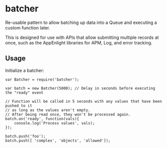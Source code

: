 # batcher
Re-usable pattern to allow batching up data into a Queue and executing a custom function later.

This is designed for use with APIs that allow submitting multiple records at once, such as the AppEnlight libraries for APM, Log, and error tracking.

## Usage

Initialize a batcher:

```
var Batcher = require('batcher');

var batch = new Batcher(5000); // Delay in seconds before executing the "ready" event

// Function will be called in 5 seconds with any values that have been pushed to it
// as long as the values aren't empty.
// After being read once, they won't be processed again.
batch.on('ready', function(vals){
	console.log('Process values', vals);
});

batch.push('foo');
batch.push([ 'complex', 'objects', 'allowed']);
```

